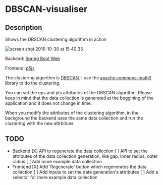 # DBSCAN-visualiser
## Description
Shows the DBSCAN clustering algorithm in action

![screen shot 2016-10-30 at 15 40 35](https://cloud.githubusercontent.com/assets/1894992/19837753/4f1b66c2-9eb8-11e6-833c-238e1ca4e953.png)

Backend: [Spring Boot Web](https://projects.spring.io/spring-boot/)

Frontend: [p5js](https://p5js.org/)

The clustering algorithm is [DBSCAN](https://en.wikipedia.org/wiki/DBSCAN). I use the [apache commons-math3](http://commons.apache.org/proper/commons-math/userguide/ml.html#clustering) library to do the clustering.

You can set the eps and pts attributes of the DBSCAN algorithm. Please keep in mind that the data collection is generated at the beggining of the application and it does not change in time.

When you modify the attributes of the clustering algorithm, in the background the backend uses the same data collection and run the clustering with the new attrbitues.

## TODO
   * Backend
[X] API to regenerate the data collection
[ ] API to set the attributes of the data collection generation, like gap, inner radius, outer radius
[ ] Add more example data collection
   * Frontend
[X] Add 'Regenerate' button which regenerates the data collection
[ ] Add inputs to set the data generation's attributes
[ ] Add a selector for more example data collection
